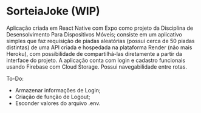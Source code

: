# SorteiaJoke (WIP)

Aplicação criada em React Native com Expo como projeto da Disciplina de Desensolvimento Para Dispositivos Móveis; consiste em um aplicativo simples que faz requisição de piadas aleatórias (possui cerca de 50 piadas distintas) de uma API criada e hospedada na plataforma Render (não mais Heroku), com possibilidade de compartilhá-las diretamente a partir da interface do projeto. A aplicação conta com login e cadastro funcionais usando Firebase com Cloud Storage. Possui navegabilidade entre rotas.

To-Do:
- Armazenar informações de Login;
- Criação de função de Logout;
- Esconder valores do arquivo .env.
